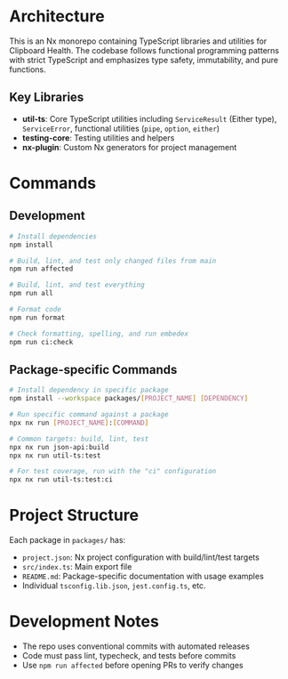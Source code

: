 # Architecture

This is an Nx monorepo containing TypeScript libraries and utilities for Clipboard Health. The codebase follows functional programming patterns with strict TypeScript and emphasizes type safety, immutability, and pure functions.

## Key Libraries

- **util-ts**: Core TypeScript utilities including `ServiceResult` (Either type), `ServiceError`, functional utilities (`pipe`, `option`, `either`)
- **testing-core**: Testing utilities and helpers
- **nx-plugin**: Custom Nx generators for project management

# Commands

## Development

```bash
# Install dependencies
npm install

# Build, lint, and test only changed files from main
npm run affected

# Build, lint, and test everything
npm run all

# Format code
npm run format

# Check formatting, spelling, and run embedex
npm run ci:check
```

## Package-specific Commands

```bash
# Install dependency in specific package
npm install --workspace packages/[PROJECT_NAME] [DEPENDENCY]

# Run specific command against a package
npx nx run [PROJECT_NAME]:[COMMAND]

# Common targets: build, lint, test
npx nx run json-api:build
npx nx run util-ts:test

# For test coverage, run with the "ci" configuration
npx nx run util-ts:test:ci
```

# Project Structure

Each package in `packages/` has:

- `project.json`: Nx project configuration with build/lint/test targets
- `src/index.ts`: Main export file
- `README.md`: Package-specific documentation with usage examples
- Individual `tsconfig.lib.json`, `jest.config.ts`, etc.

# Development Notes

- The repo uses conventional commits with automated releases
- Code must pass lint, typecheck, and tests before commits
- Use `npm run affected` before opening PRs to verify changes
